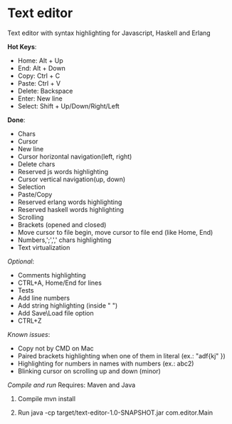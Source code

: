 # Text editor

Text editor with syntax highlighting for Javascript, Haskell and Erlang

**Hot Keys**:

* Home: Alt + Up
* End: Alt + Down
* Copy: Ctrl + C
* Paste: Ctrl + V
* Delete: Backspace
* Enter: New line
* Select: Shift + Up/Down/Right/Left


**Done**:

* Chars
* Cursor
* New line
* Cursor horizontal navigation(left, right)
* Delete chars
* Reserved js words highlighting
* Cursor vertical navigation(up, down)
* Selection
* Paste/Copy
* Reserved erlang words highlighting
* Reserved haskell words highlighting
* Scrolling
* Brackets (opened and closed)
* Move cursor to file begin, move cursor to file end (like Home, End)
* Numbers,';',',' chars highlighting
* Text virtualization

*Optional*:

* Comments highlighting
* CTRL+A, Home/End for lines
* Tests
* Add line numbers
* Add string highlighting (inside " ")
* Add Save\Load file option
* CTRL+Z

*Known issues*:

* Copy not by CMD on Mac
* Paired brackets highlighting when one of them in literal (ex.: "adf{kj" })
* Highlighting for numbers in names with numbers (ex.: abc2)
* Blinking cursor on scrolling up and down (minor)

*Compile and run*
Requires: Maven and Java
1) Compile
mvn install

2) Run
 java -cp target/text-editor-1.0-SNAPSHOT.jar com.editor.Main